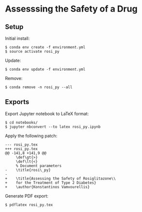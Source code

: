 # Assesssing the Safety of a Drug

## Setup

Initial install:

    $ conda env create -f environment.yml
    $ source activate rosi_py

Update:

    $ conda env update -f environment.yml

Remove:

    $ conda remove -n rosi_py --all

## Exports

Export Jupyter notebook to LaTeX format:

    $ cd notebooks/
    $ jupyter nbconvert --to latex rosi_py.ipynb

Apply the following patch:

    --- rosi_py.tex
    +++ rosi_py.tex
    @@ -141,8 +141,9 @@
         \def\gt{>}
         \def\lt{<}
         % Document parameters
    -    \title{rosi\_py}
    -    
    +    \title{Assessing the Safety of Rosiglitazone\\
    +    for the Treatment of Type 2 Diabetes}
    +    \author{Konstantinos Vamvourellis}

Generate PDF export:

    $ pdflatex rosi_py.tex
